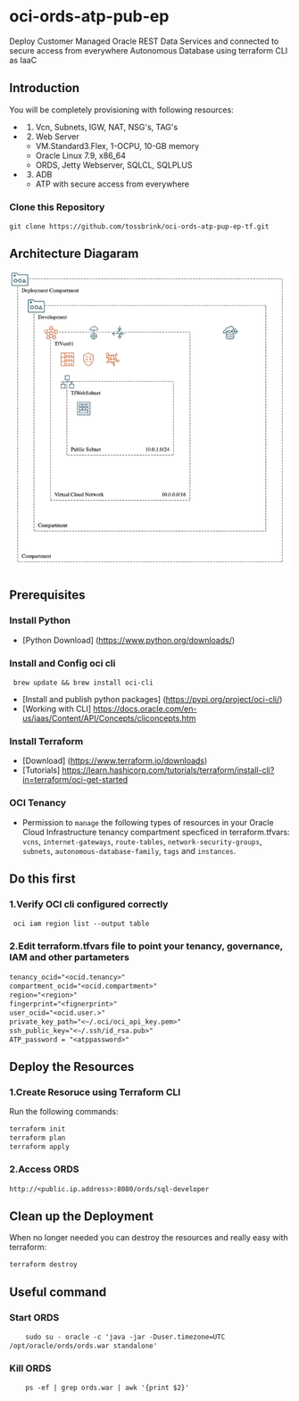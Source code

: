# oci-ords-atp-pub-ep
Deploy Customer Managed Oracle REST Data Services and connected to secure access from everywhere Autonomous Database using terraform CLI as IaaC

## Introduction
You will be completely provisioning with following resources:
* 1. Vcn, Subnets, IGW, NAT, NSG's, TAG's
* 2. Web Server
    - VM.Standard3.Flex, 1-OCPU, 10-GB memory
    - Oracle Linux 7.9, x86_64
    - ORDS, Jetty Webserver, SQLCL, SQLPLUS
* 3. ADB
    - ATP with secure access from everywhere

### Clone this Repository

```
git clone https://github.com/tossbrink/oci-ords-atp-pup-ep-tf.git
```

## Architecture Diagaram

![](./images/okit-ords-atp-pub.png)

## Prerequisites
### Install Python
- [Python Download] (https://www.python.org/downloads/)

### Install and Config oci cli

```shell
 brew update && brew install oci-cli
```

- [Install and publish python packages] (https://pypi.org/project/oci-cli/)
- [Working with CLI] https://docs.oracle.com/en-us/iaas/Content/API/Concepts/cliconcepts.htm

### Install Terraform
- [Download] (https://www.terraform.io/downloads)
- [Tutorials] https://learn.hashicorp.com/tutorials/terraform/install-cli?in=terraform/oci-get-started

### OCI Tenancy

- Permission to `manage` the following types of resources in your Oracle Cloud Infrastructure tenancy compartment specficed in terraform.tfvars: `vcns`, `internet-gateways`, `route-tables`, `network-security-groups`, `subnets`, `autonomous-database-family`, `tags` and `instances`.

## Do this first

### 1.Verify OCI cli configured correctly
```shell
 oci iam region list --output table
```

### 2.Edit terraform.tfvars file to point your tenancy, governance, IAM and other partameters
```
tenancy_ocid="<ocid.tenancy>"
compartment_ocid="<ocid.compartment>"
region="<region>"
fingerprint="<fignerprint>"
user_ocid="<ocid.user.>"
private_key_path="<~/.oci/oci_api_key.pem>"
ssh_public_key="<~/.ssh/id_rsa.pub>"
ATP_password = "<atppassword>"
```

## Deploy the Resources 
### 1.Create Resoruce using Terraform CLI
Run the following commands:

    terraform init
    terraform plan
    terraform apply

### 2.Access ORDS 
    http://<public.ip.address>:8080/ords/sql-developer

## Clean up the Deployment
When no longer needed you can destroy the resources and really easy with terraform:

    terraform destroy

## Useful command
### Start ORDS
```shell
    sudo su - oracle -c 'java -jar -Duser.timezone=UTC /opt/oracle/ords/ords.war standalone'
```
### Kill ORDS
```shell
    ps -ef | grep ords.war | awk '{print $2}'
```
